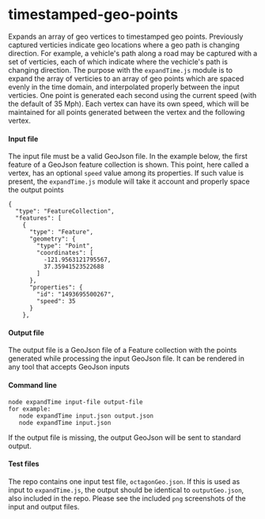 # timestamped-geo-points
Expands an array of geo vertices to timestamped geo points. Previously captured verticies indicate geo locations where a geo path is changing direction. For example, a vehicle's path along a road may be captured with a set of verticies, each of which indicate where the vechicle's path is changing direction. The purpose with the `expandTime.js` module is to expand the array of verticies to an array of geo points which are spaced evenly in the time domain, and interpolated properly between the input verticies. One point is generated each second using the current speed (with the default of 35 Mph). Each vertex can have its own speed, which will be maintained for all points generated between the vertex and the following vertex.

#### Input file
The input file must be a valid GeoJson file. In the example below, the first feature of a GeoJson feature collection is shown. This point, here called a vertex, has an optional `speed` value among its properties. If such value is present, the `expandTime.js` module will take it account and properly space the output points

```
{
  "type": "FeatureCollection",
  "features": [
    {
      "type": "Feature",
      "geometry": {
        "type": "Point",
        "coordinates": [
          -121.9563121795567,
          37.35941523522688
        ]
      },
      "properties": {
        "id": "1493695500267",
        "speed": 35
      }
    },
```

#### Output file
The output file is a GeoJson file of a Feature collection with the points generated while processing the input GeoJson file. It can be rendered in any tool that accepts GeoJson inputs

#### Command line
```
node expandTime input-file output-file
for example: 
   node expandTime input.json output.json
   node expandTime input.json
```
If the output file is missing, the output GeoJson will be sent to standard output.

#### Test files
The repo contains one input test file, `octagonGeo.json`. If this is used as input to `expandTime.js`, the output should be identical to `outputGeo.json`, also included in the repo. Please see the included `png` screenshots of the input and output files.

